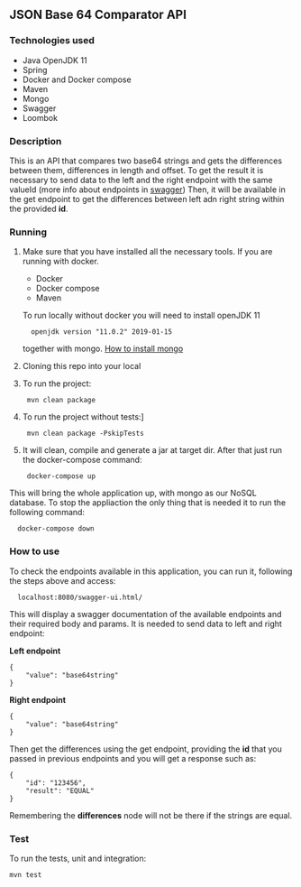 ## JSON Base 64 Comparator API
### Technologies used

* Java OpenJDK 11
* Spring
* Docker and Docker compose
* Maven
* Mongo
* Swagger
* Loombok

### Description

This is an API that compares two base64 strings and gets the differences between them, differences in length and offset.
To get the result it is necessary to send data to the left and the right endpoint with the same valueId (more info about endpoints in [swagger](#How-to-use))
Then, it will be available in the get endpoint to get the differences between left adn right string within the provided **id**.

### Running
1. Make sure that you have installed all the necessary tools. 
   If you are running with docker.
    * Docker
    * Docker compose
    * Maven
   
   To run locally without docker you will need to install openJDK 11
      
         openjdk version "11.0.2" 2019-01-15

   together with mongo. [How to install mongo](https://docs.mongodb.com/manual/tutorial/install-mongodb-on-ubuntu/)


2. Cloning this repo into your local


3. To run the project:

        mvn clean package

4. To run the project without tests:]

        mvn clean package -PskipTests

5. It will clean, compile and generate a jar at target dir. After that just run the docker-compose command:

        docker-compose up

This will bring the whole application up, with mongo as our NoSQL database.
To stop the appliaction the only thing that is needed it to run the following command:

      docker-compose down

### How to use

To check the endpoints available in this application, you can run it, following the steps above and access: 
    
      localhost:8080/swagger-ui.html/

This will display a swagger documentation of the available endpoints and their required body and params.
It is needed to send data to left and right endpoint:

**Left endpoint**

    {
        "value": "base64string"
    }

**Right endpoint**

    {
        "value": "base64string"
    }

Then get the differences using the get endpoint, providing the **id** that you passed in previous endpoints and you will get a response such as:

    {
        "id": "123456",
        "result": "EQUAL"
    }

Remembering the **differences** node will not be there if the strings are equal.

### Test

To run the tests, unit and integration:

    mvn test